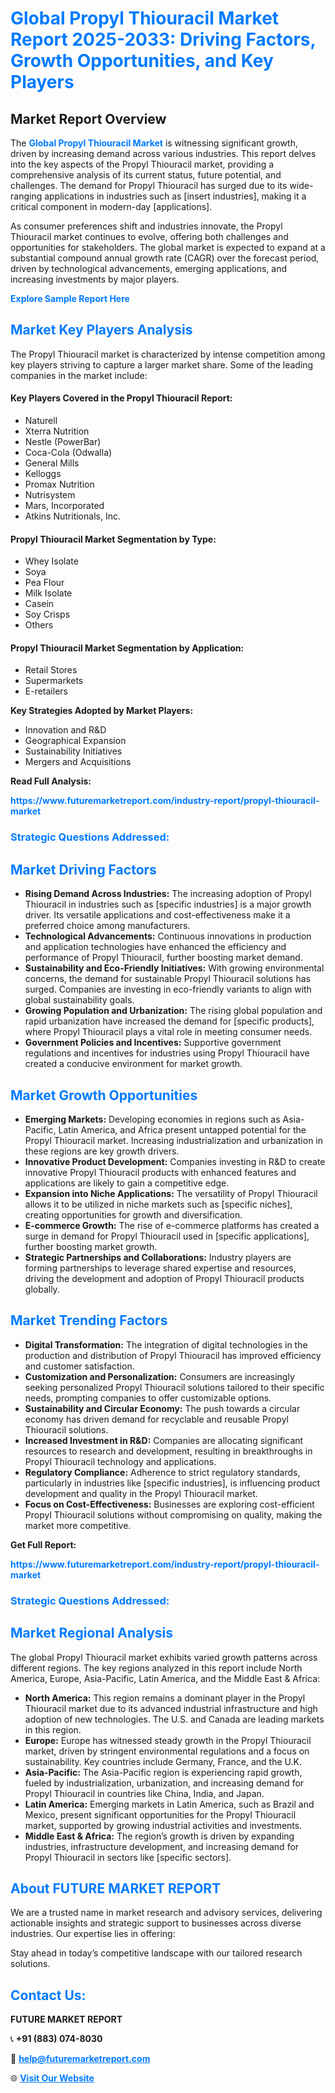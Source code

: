 <h1 style="color: #007BFF;">Global Propyl Thiouracil Market Report 2025-2033: Driving Factors, Growth Opportunities, and Key Players</h1>

<section id="overview">
<h2>Market Report Overview</h2>
<p>The <a href="https://www.futuremarketreport.com/industry-report/propyl-thiouracil-market" style="color: #007BFF; text-decoration: none;"><strong>Global Propyl Thiouracil Market</strong></a> is witnessing significant growth, driven by increasing demand across various industries. This report delves into the key aspects of the Propyl Thiouracil market, providing a comprehensive analysis of its current status, future potential, and challenges. The demand for Propyl Thiouracil has surged due to its wide-ranging applications in industries such as [insert industries], making it a critical component in modern-day [applications].</p>
<p>As consumer preferences shift and industries innovate, the Propyl Thiouracil market continues to evolve, offering both challenges and opportunities for stakeholders. The global market is expected to expand at a substantial compound annual growth rate (CAGR) over the forecast period, driven by technological advancements, emerging applications, and increasing investments by major players.</p>
</section>

<section id="overview">
<p><a href="https://www.futuremarketreport.com/request-sample/reportId=35451" style="color: #007BFF; text-decoration: none;"><strong>Explore Sample Report Here</strong></a></p>
</section>

<section id="key-players">
<h2 style="color: #007BFF;">Market Key Players Analysis</h2>
<p>The Propyl Thiouracil market is characterized by intense competition among key players striving to capture a larger market share. Some of the leading companies in the market include:</p>
<h4>Key Players Covered in the Propyl Thiouracil Report:</h4>
<ul><li>Naturell</li><li>Xterra Nutrition</li><li>Nestle (PowerBar)</li><li>Coca-Cola (Odwalla)</li><li>General Mills</li><li>Kelloggs</li><li>Promax Nutrition</li><li>Nutrisystem</li><li>Mars, Incorporated</li><li>Atkins Nutritionals, Inc.</li></ul>
<h4>Propyl Thiouracil Market Segmentation by Type:</h4>
<ul><li>Whey Isolate</li><li>Soya</li><li>Pea Flour</li><li>Milk Isolate</li><li>Casein</li><li>Soy Crisps</li><li>Others</li></ul>

<h4>Propyl Thiouracil Market Segmentation by Application:</h4>
<ul><li>Retail Stores</li><li>Supermarkets</li><li>E-retailers</li></ul>
<p><strong>Key Strategies Adopted by Market Players:</strong></p>
<ul>
<li>Innovation and R&D</li>
<li>Geographical Expansion</li>
<li>Sustainability Initiatives</li>
<li>Mergers and Acquisitions</li>
</ul>
</section>

<section>
<p><strong>Read Full Analysis: </strong></p><a href="https://www.futuremarketreport.com/industry-report/propyl-thiouracil-market" style="color: #007BFF; text-decoration: none;"><strong>https://www.futuremarketreport.com/industry-report/propyl-thiouracil-market</strong></a>
<h3 style="color: #007BFF;">Strategic Questions Addressed:</h3>
</section>

<section id="driving-factors">
<h2 style="color: #007BFF;">Market Driving Factors</h2>
<ul>
<li><strong>Rising Demand Across Industries:</strong> The increasing adoption of Propyl Thiouracil in industries such as [specific industries] is a major growth driver. Its versatile applications and cost-effectiveness make it a preferred choice among manufacturers.</li>
<li><strong>Technological Advancements:</strong> Continuous innovations in production and application technologies have enhanced the efficiency and performance of Propyl Thiouracil, further boosting market demand.</li>
<li><strong>Sustainability and Eco-Friendly Initiatives:</strong> With growing environmental concerns, the demand for sustainable Propyl Thiouracil solutions has surged. Companies are investing in eco-friendly variants to align with global sustainability goals.</li>
<li><strong>Growing Population and Urbanization:</strong> The rising global population and rapid urbanization have increased the demand for [specific products], where Propyl Thiouracil plays a vital role in meeting consumer needs.</li>
<li><strong>Government Policies and Incentives:</strong> Supportive government regulations and incentives for industries using Propyl Thiouracil have created a conducive environment for market growth.</li>
</ul>
</section>

<section id="growth-opportunities">
<h2 style="color: #007BFF;">Market Growth Opportunities</h2>
<ul>
<li><strong>Emerging Markets:</strong> Developing economies in regions such as Asia-Pacific, Latin America, and Africa present untapped potential for the Propyl Thiouracil market. Increasing industrialization and urbanization in these regions are key growth drivers.</li>
<li><strong>Innovative Product Development:</strong> Companies investing in R&D to create innovative Propyl Thiouracil products with enhanced features and applications are likely to gain a competitive edge.</li>
<li><strong>Expansion into Niche Applications:</strong> The versatility of Propyl Thiouracil allows it to be utilized in niche markets such as [specific niches], creating opportunities for growth and diversification.</li>
<li><strong>E-commerce Growth:</strong> The rise of e-commerce platforms has created a surge in demand for Propyl Thiouracil used in [specific applications], further boosting market growth.</li>
<li><strong>Strategic Partnerships and Collaborations:</strong> Industry players are forming partnerships to leverage shared expertise and resources, driving the development and adoption of Propyl Thiouracil products globally.</li>
</ul>
</section>

<section id="trending-factors">
<h2 style="color: #007BFF;">Market Trending Factors</h2>
<ul>
<li><strong>Digital Transformation:</strong> The integration of digital technologies in the production and distribution of Propyl Thiouracil has improved efficiency and customer satisfaction.</li>
<li><strong>Customization and Personalization:</strong> Consumers are increasingly seeking personalized Propyl Thiouracil solutions tailored to their specific needs, prompting companies to offer customizable options.</li>
<li><strong>Sustainability and Circular Economy:</strong> The push towards a circular economy has driven demand for recyclable and reusable Propyl Thiouracil solutions.</li>
<li><strong>Increased Investment in R&D:</strong> Companies are allocating significant resources to research and development, resulting in breakthroughs in Propyl Thiouracil technology and applications.</li>
<li><strong>Regulatory Compliance:</strong> Adherence to strict regulatory standards, particularly in industries like [specific industries], is influencing product development and quality in the Propyl Thiouracil market.</li>
<li><strong>Focus on Cost-Effectiveness:</strong> Businesses are exploring cost-efficient Propyl Thiouracil solutions without compromising on quality, making the market more competitive.</li>
</ul>
</section>

<section>
<p><strong>Get Full Report: </strong></p><a href="https://www.futuremarketreport.com/industry-report/propyl-thiouracil-market" style="color: #007BFF; text-decoration: none;"><strong>https://www.futuremarketreport.com/industry-report/propyl-thiouracil-market</strong></a>
<h3 style="color: #007BFF;">Strategic Questions Addressed:</h3>
</section>


<section id="regional-analysis">
<h2 style="color: #007BFF;">Market Regional Analysis</h2>
<p>The global Propyl Thiouracil market exhibits varied growth patterns across different regions. The key regions analyzed in this report include North America, Europe, Asia-Pacific, Latin America, and the Middle East & Africa:</p>
<ul>
<li><strong>North America:</strong> This region remains a dominant player in the Propyl Thiouracil market due to its advanced industrial infrastructure and high adoption of new technologies. The U.S. and Canada are leading markets in this region.</li>
<li><strong>Europe:</strong> Europe has witnessed steady growth in the Propyl Thiouracil market, driven by stringent environmental regulations and a focus on sustainability. Key countries include Germany, France, and the U.K.</li>
<li><strong>Asia-Pacific:</strong> The Asia-Pacific region is experiencing rapid growth, fueled by industrialization, urbanization, and increasing demand for Propyl Thiouracil in countries like China, India, and Japan.</li>
<li><strong>Latin America:</strong> Emerging markets in Latin America, such as Brazil and Mexico, present significant opportunities for the Propyl Thiouracil market, supported by growing industrial activities and investments.</li>
<li><strong>Middle East & Africa:</strong> The region’s growth is driven by expanding industries, infrastructure development, and increasing demand for Propyl Thiouracil in sectors like [specific sectors].</li>
</ul>
</section>

<footer>
<h2 style="color: #007BFF;">About FUTURE MARKET REPORT</h2>
<p>We are a trusted name in market research and advisory services, delivering actionable insights and strategic support to businesses across diverse industries. Our expertise lies in offering:</p>

<p>Stay ahead in today’s competitive landscape with our tailored research solutions.</p>

<h2 style="color: #007BFF;">Contact Us:</h2>
<p><strong>FUTURE MARKET REPORT</strong></p>
<p>📞 <strong>+91 (883) 074-8030</strong></p>
<p>📧 <strong><a href="mailto:help@futuremarketreport.com" style="color: #007BFF;">help@futuremarketreport.com</a></strong></p>
<p>🌐 <strong><a href="https://www.futuremarketreport.com/" style="color: #007BFF;">Visit Our Website</a></strong></p>
</footer>